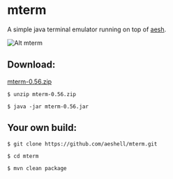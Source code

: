 mterm
=====

A simple java terminal emulator running on top of [aesh](https://github.com/aeshell/aesh).


![Alt mterm](https://raw.githubusercontent.com/aeshell/mterm/master/mterm.png)


Download:
---------

[mterm-0.56.zip](https://github.com/aeshell/mterm/releases/download/0.56/mterm-0.56.zip)


```shell
$ unzip mterm-0.56.zip 
```

```shell
$ java -jar mterm-0.56.jar 
```

Your own build:
---------------

```shell
$ git clone https://github.com/aeshell/mterm.git 
```

```shell
$ cd mterm 
```

```shell
$ mvn clean package
```

